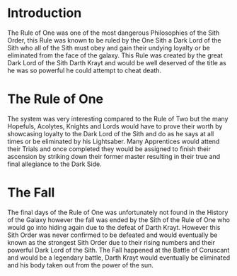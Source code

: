 # Introduction
The Rule of One was one of the most dangerous Philosophies of the Sith Order, this Rule was known to be ruled by the One Sith a Dark Lord of the Sith who all of the Sith must obey and gain their undying loyalty or be eliminated from the face of the galaxy.
This Rule was created by the great Dark Lord of the Sith Darth Krayt and would be well deserved of the title as he was so powerful he could attempt to cheat death.

# The Rule of One
The system was very interesting compared to the Rule of Two but the many Hopefuls, Acolytes, Knights and Lords would have to prove their worth by showcasing loyalty to the Dark Lord of the Sith and do as he says at all times or be eliminated by his Lightsaber.
Many Apprentices would attend their Trials and once completed they would be assigned to finish their ascension by striking down their former master resulting in their true and final allegiance to the Dark Side.



# The Fall
The final days of the Rule of One was unfortunately not found in the History of the Galaxy however the fall was ended by the Sith of the Rule of One who would go into hiding again due to the defeat of Darth Krayt.
However this Sith Order was never confirmed to be defeated and would eventually be known as the strongest Sith Order due to their rising numbers and their powerful Dark Lord of the Sith.
The Fall happened at the Battle of Coruscant and would be a legendary battle, Darth Krayt would eventually be eliminated and his body taken out from the power of the sun.